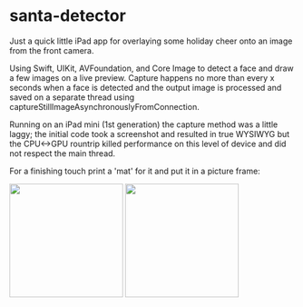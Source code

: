 # santa-detector

Just a quick little iPad app for overlaying some holiday cheer onto an image from the front camera.

Using Swift, UIKit, AVFoundation, and Core Image to detect a face and draw a few images on a live preview.  Capture happens no more than every x seconds when a face is detected and the output image is processed and saved on a separate thread using captureStillImageAsynchronouslyFromConnection.

Running on an iPad mini (1st generation) the capture method was a little laggy; the initial code took a screenshot and resulted in true WYSIWYG but the CPU<->GPU rountrip killed performance on this level of device and did not respect the main thread.


For a finishing touch print a 'mat' for it and put it in a picture frame:

<img src="http://glasshinges.us/santa/IMG_4435.jpg" width=200> <img src="http://glasshinges.us/santa/IMG_4436.jpg" width=200>
